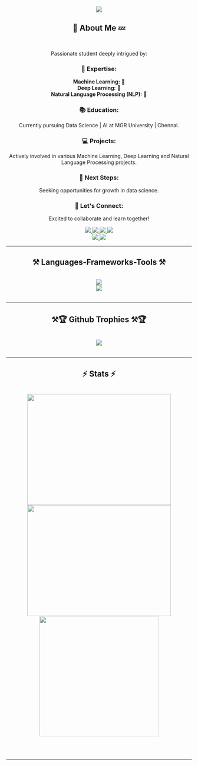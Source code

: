 <h1 align="center">
    <img src="https://readme-typing-svg.herokuapp.com/?font=Righteous&size=35&center=true&vCenter=true&width=500&height=70&duration=4000&lines=Hi+There!+👋;+I'm+Abeshith+👽;" />
</h1>

<h2 align="center">💬 About Me 💤</h2>

<br/>

<div align="center">

Passionate student deeply intrigued by:

### 🧠 **Expertise:**

 **Machine Learning:** 🤖 <br/>
 **Deep Learning:** 🌟<br/>
 **Natural Language Processing (NLP):** 📝<br/>


### 📚 **Education:**

Currently pursuing Data Science | AI at MGR University | Chennai.

### 💻 **Projects:**

Actively involved in various Machine Learning, Deep Learning and Natural Language Processing projects.

### 🌱 **Next Steps:**

Seeking opportunities for growth in data science.

### 🤝 **Let's Connect:**

Excited to collaborate and learn together!




 </div>
 
<div align="center"> 
  <a href="mailto:abheshith7@gmail.com">
    <img src="https://img.shields.io/badge/Gmail-333333?style=for-the-badge&logo=gmail&logoColor=red" />
  </a>
  <a href="https://linkedin.com/in/abeshithkumaravel/" target="_blank">
    <img src="https://img.shields.io/badge/LinkedIn-0077B5?style=for-the-badge&logo=linkedin&logoColor=white" target="_blank" />
  </a>
  <a href="https://abeshith-portfolio.netlify.app/" target="_blank">
     <img src="https://img.shields.io/badge/Portfolio-FF5722?style=for-the-badge&logo=todoist&logoColor=white" target="_blank" /> <!-- sqlite, safari, google-chrome are other good icon options -->
      
  </a>
  
  <a href="https://www.kaggle.com/abeshith" target="_blank">
    <img src="https://img.shields.io/badge/Kaggle-333333?style=for-the-badge&logo=kaggle&logoColor=blue" />
</a>  </br>

  
  <a href="https://leetcode.com/u/Abeshith/" target="_blank">
    <img src="https://img.shields.io/badge/dynamic/json?style=for-the-badge&labelColor=black&color=%23ffa116&label=Solved&query=solvedOverTotal&url=https%3A%2F%2Fleetcode-badge.vercel.app%2Fapi%2Fusers%2FAbeshith&logo=leetcode&logoColor=yellow" />
</a> 

<a href="https://auth.geeksforgeeks.org/user/your_username_here/" target="_blank">
    <img src="https://img.shields.io/badge/dynamic/json?style=for-the-badge&labelColor=black&color=%23ffa116&label=GeeksforGeeks&query=solvedOverTotal&url=https%3A%2F%2Fgeeks-for-geeks-badge.vercel.app%2Fapi%2Fusers%2Fyour_username_here&logo=geeksforgeeks&logoColor=yellow" />
</a>



</div>

 <hr/>
 
<h2 align="center">⚒️ Languages-Frameworks-Tools ⚒️</h2>
<br/>
<div align="center">
    <img src="https://skillicons.dev/icons?i=python,html,css,sklearn,tensorflow,java" /><br>
    <img src="https://skillicons.dev/icons?i=docker,git,r,mysql,flask,redhat,github,postman" /><br>
</div>

<br/>
<hr/>

<h2 align="center">⚒🏆 Github Trophies ⚒🏆</h2>
<br/>
<div align="center">
    <img src="https://github-profile-trophy.vercel.app/?username=Abeshith&theme=matrix&no-frame=false&no-bg=false&margin-w=4" /><br>
</div>

<br/>
<hr/>
<h2 align="center">⚡ Stats ⚡</h2>
<br>
<div align=center>
    <img width=390 height=300  src="https://github-readme-streak-stats.herokuapp.com/?user=Abeshith&theme=dark&hide_border=false" />
  <img width=390 height=300 src="https://github-readme-stats.vercel.app/api?username=Abeshith&theme=dark&hide_border=false&include_all_commits=true&count_private=true"/>
  <br/>
  <img width=325 align="center" src="https://github-readme-stats.vercel.app/api/top-langs/?username=Abeshith&theme=dark&hide_border=false&include_all_commits=true&count_private=true&layout=compact" />
</div>

<br/><br/>

<hr/>

<br/>

